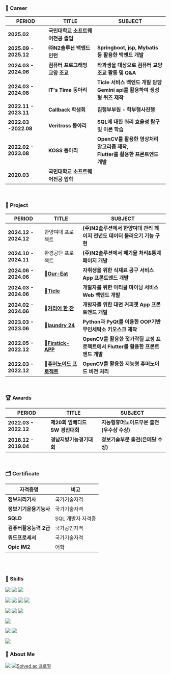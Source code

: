 


### 🏢 Career

| PERIOD | TITLE | SUBJECT |
| ------- | ------- | ------- | 
| **2025.02** | **국민대학교 소프트웨어전공 졸업** | |
| **2025.09 - 2025.12** | **㈜N2솔루션 백엔드 인턴** | **Springboot, jsp, Mybatis 등 활용한 백엔드 개발** |
| **2024.03 - 2024.06** | **컴퓨터 프로그래밍 교양 조교** | **타과생을 대상으로 컴퓨터 교양 조교 활동 및 Q&A**| 
| **2024.03 - 2024.08** | **IT's Time 동아리** | **Ticle 서비스 백엔드 개발 담당<br>Gemini api를 활용하여 생성형 퀴즈 제작**|
| **2022.11 - 2023.11** | **Callback 학생회** | **집행부부원 - 학부행사진행** | 
| **2022.03 -2022.08** | **Veritross 동아리** | **SQL에 대한 쿼리 효율성 탐구 및 이론 학습** |
| **2022.02 - 2023.08** | **KOSS 동아리** |**OpenCV를 활용한 영상처리 알고리즘 제작, <br>Flutter를 활용한 프론트엔드 개발**|
| **2020.03** | **국민대학교 소프트웨어전공 입학** | |

<br>

### 📜 Project  

| PERIOD | TITLE | SUBJECT |
|--------|-------|---------|
| **2024.12 - 2024.12** | 한양여대 프로젝트 | **(주)N2솔루션에서 한양여대 관리 페이지 전년도 데이터 불러오기 기능 구현** |
| **2024.10 - 2024.11** | 환경공단 프로젝트 | **(주)N2솔루션에서 폐기물 처리&통계 페이지 개발** |
| **2024.06 - 2024.06** | **🔗[Our-Eat](https://github.com/chaeyeonKong/Our-Eat)** | **자취생을 위한 식재료 공구 서비스 App 프론트엔드 개발** |
| **2024.03 - 2024.06** | **🔗[Ticle](https://github.com/chaeyeonKong/Ticle-server)** | **개발자를 위한 아티클 마이닝 서비스 Web 백엔드 개발** |
| **2024.02 - 2024.06** | **🔗[커리어 한 잔](https://github.com/chaeyeonKong/Coffee_cup)** | **개발자를 위한 대면 커피챗 App 프론트엔드 개발** |
| **2023.03 - 2023.06** | **🔗[laundry 24](https://github.com/chaeyeonKong/LaundryProject)** | **Python과 PyQt를 이용한 OOP기반 무인세탁소 키오스크 제작** |
| **2022.05 - 2022.12** | **🔗[Firstick-APP](https://github.com/chaeyeonKong/Firstick-APP)** | **OpenCV를 활용한 젓가락질 교정 프로젝트에서 Flutter를 활용한 프론트엔드 개발** |
| **2022.03 - 2022.12** | **🔗[휴머노이드 프로젝트](https://github.com/chaeyeonKong/2022ESWContest_robot_2005)** | **OpenCV를 활용한 지능형 휴머노이드 비전 처리** |


<br>

### 🏆 Awards
| PERIOD | TITLE | SUBJECT |
| ------- | ------- | -------|
| **2022.03 - 2022.12** | **제20회 임베디드 SW 경진대회** | **지능형휴머노이드부문 출전(우수상 수상)** |
| **2018.12 - 2019.04** | **경남지방기능경기대회** | **정보기술부문 출전(은메달 수상)** |

<br>

### 🗂️ Certificate

| 자격증명               | 비고            |
|------------------------|-----------------|
| **정보처리기사**           | 국가기술자격     |
| **정보기기운용기능사**     | 국가기술자격     |
| **SQLD**                  | SQL 개발자 자격증 |
| **컴퓨터활용능력 2급**  | 국가공인자격     |
| **워드프로세서**           | 국가기술자격     |
| **Opic IM2**  | 어학 |

<br>

<br>

### 🧩 Skills  

  <img src="https://img.shields.io/badge/Java-007396?style=flat&logo=Java&logoColor=white"/></a>
  <img src="https://img.shields.io/badge/Python-3776AB?style=flat&logo=Python&logoColor=white"/></a>
  <img src="https://img.shields.io/badge/C-A8B9CC?style=flat&logo=C&logoColor=white"/></a>
  
  <img src="https://img.shields.io/badge/MySQL-4479A1?style=flat&logo=MySQL&logoColor=white"/></a>
  <img src="https://img.shields.io/badge/Django-092E20?style=flat&logo=Django&logoColor=white"/></a>
  <img src="https://img.shields.io/badge/SQLite-003B57?style=flat&logo=SQLite&logoColor=white"/></a>
  <img src="https://img.shields.io/badge/SpringBoot-6DB33F?style=flat&logo=springboot&logoColor=white"/></a>
  
  <img src="https://img.shields.io/badge/html5-E34F26?style=flat&logo=html5&logoColor=white"/></a>
  <img src="https://img.shields.io/badge/Dart-0175C2?style=flat&logo=Dart&logoColor=white"/></a>
  <img src="https://img.shields.io/badge/Flutter-02569B?style=flat&logo=Flutter&logoColor=white"/></a>

  <img src="https://img.shields.io/badge/OpenCV-5C3EE8?style=flat&logo=OpenCV&logoColor=white"/></a>

  <img src="https://img.shields.io/badge/Linux-FCC624?style=flat&logo=Linux&logoColor=white"/></a>
  <img src="https://img.shields.io/badge/Window-0078D6?style=flat&logo=windows10&logoColor=white"/></a>

  <img src="https://img.shields.io/badge/selenium-43B02A?style=flat&logo=selenium&logoColor=white"/></a>
  
### 💬 About Me

<a href="https://velog.io/@dnjftjd53/posts"><img src="https://img.shields.io/badge/Velog-20C997?style=flat&logo=Velog&logoColor=white"/></a>
[![Solved.ac
프로필](http://mazassumnida.wtf/api/mini/generate_badge?boj=0vel)](https://solved.ac/0vel)




